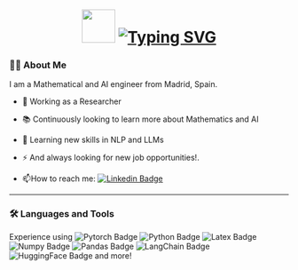 <h1 align="center">
<!--   Welcome to my Github!  -->
  <img src="https://media.giphy.com/media/du3J3cXyzhj75IOgvA/giphy.gif" width="60"/>
  <a href="https://git.io/typing-svg"><img src="https://readme-typing-svg.demolab.com?font=Space+Mono&size=30&duration=4000&pause=1000&color=16C2F7&vCenter=true&width=750&lines=%3E+Hi%2C+this+is+Alex+%F0%9F%91%8B;%3E+Welcome+to+my+GitHub+profile!+%F0%9F%A4%93" alt="Typing SVG" /></a>
</h1>


### :man_technologist: About Me 
I am a Mathematical and AI engineer from Madrid, Spain.

- :telescope: Working as a Researcher

- :books: Continuously looking to learn more about Mathematics and AI

- 👯 Learning new skills in NLP and LLMs
  
- :zap: And always looking for new job opportunities!.

- :mailbox:How to reach me: [![Linkedin Badge](https://img.shields.io/badge/-LinkedIn-blue?style=flat&logo=Linkedin&logoColor=white)](https://www.linkedin.com/in/alejandro-martinez-de-guinea-garcia/)

---
### :hammer_and_wrench: Languages and Tools
Experience using ![Pytorch Badge](https://img.shields.io/badge/PyTorch-EE4C2C?style=flat&logo=PyTorch&logoColor=white) ![Python Badge](	https://img.shields.io/badge/Python-FFD43B?style=flat&logo=python&logoColor=blue) ![Latex Badge](https://img.shields.io/badge/LaTeX-47A141?style=flat&logo=LaTeX&logoColor=white) ![Numpy Badge](https://img.shields.io/badge/Numpy-777BB4?style=flat&logo=numpy&logoColor=white) ![Pandas Badge](https://img.shields.io/badge/Pandas-2C2D72?style=flat&logo=pandas&logoColor=white) ![LangChain Badge](https://img.shields.io/badge/LangChain-1C3C3C?style=flat&logo=langchain&logoColor=white) ![HuggingFace Badge](https://img.shields.io/badge/-HuggingFace-FDEE21?style=flat&logo=HuggingFace&logoColor=black) and more!

